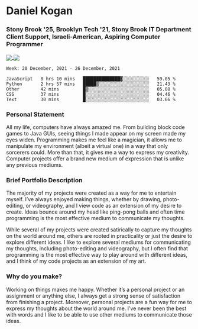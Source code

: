 # Daniel Kogan
### Stony Brook '25, Brooklyn Tech '21, Stony Brook IT Department Client Support, Israeli-American, Aspiring Computer Programmer

<a href="https://github-readme-stats.vercel.app/api?username=daminals&count_private=true&show_icons=true">
  <img align="center" src="https://github-readme-stats.vercel.app/api?username=daminals&count_private=true&show_icons=true" />
</a>
<a href="https://github-readme-stats.vercel.app/api/top-langs/?username=daminals&langs_count=8&hide=html,css&layout=compact&show_icons=true">
  <img align="center" src="https://github-readme-stats.vercel.app/api/top-langs/?username=daminals&langs_count=8&hide=html,css&layout=compact&show_icons=true" />
  </a>
  
  
  
<!--START_SECTION:waka-->
```text
Week: 20 December, 2021 - 26 December, 2021

JavaScript   8 hrs 10 mins   ██████████████▓░░░░░░░░░░   59.05 % 
Python       2 hrs 57 mins   █████▒░░░░░░░░░░░░░░░░░░░   21.43 % 
Other        42 mins         █▒░░░░░░░░░░░░░░░░░░░░░░░   05.08 % 
CSS          37 mins         █░░░░░░░░░░░░░░░░░░░░░░░░   04.46 % 
Text         30 mins         █░░░░░░░░░░░░░░░░░░░░░░░░   03.66 % 
```
<!--END_SECTION:waka-->
  
### Personal Statement

All my life, computers have always amazed me. From building block code games to Java GUIs, seeing things I made appear on my screen made my eyes widen. Programming makes me feel like a magician, it allows me to manipulate my environment (albeit a virtual one) in a way that only sorcerers could. More than that, it gives me a way to express my creativity. Computer projects offer a brand new medium of expression that is unlike any previous mediums. 

### Brief Portfolio Description

The majority of my projects were created as a way for me to entertain myself. I’ve always enjoyed making things, whether by drawing, photo-editing, or videography, and I view code as an extension of my desire to create. Ideas bounce around my head like ping-pong balls and often time programming is the most effective medium to communicate my thoughts. 

While several of my projects were created satirically to capture my thoughts on the world around me, others are rooted in practicality or just the desire to explore different ideas. I like to explore several mediums for communicating my thoughts, including photo-editing and videography, but I often find that programming is the most effective way to play around with different ideas, and I think of my code projects as an extension of my art.

### Why do you make?

Working on things makes me happy. Whether it’s a personal project or an assignment or anything else, I always get a strong sense of satisfaction from finishing a project. Moreover, personal projects are a fun way for me to express my thoughts about the world around me. I’ve never been the best with words and I like to be able to use other mediums to communicate those ideas. 
